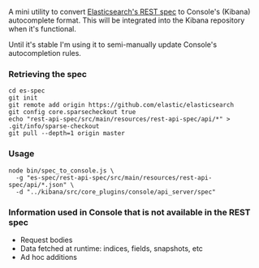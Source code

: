 A mini utility to convert [Elasticsearch's REST spec](https://github.com/elastic/elasticsearch/blob/master/rest-api-spec) to Console's (Kibana) autocomplete format.  This will be integrated into the Kibana repository when it's functional.


Until it's stable I'm using it to semi-manually update Console's autocompletion rules.



### Retrieving the spec
```
cd es-spec
git init
git remote add origin https://github.com/elastic/elasticsearch
git config core.sparsecheckout true
echo "rest-api-spec/src/main/resources/rest-api-spec/api/*" > .git/info/sparse-checkout
git pull --depth=1 origin master
```

### Usage
```
node bin/spec_to_console.js \
  -g "es-spec/rest-api-spec/src/main/resources/rest-api-spec/api/*.json" \
  -d "../kibana/src/core_plugins/console/api_server/spec"
```

### Information used in Console that is not available in the REST spec
* Request bodies
* Data fetched at runtime: indices, fields, snapshots, etc
* Ad hoc additions
